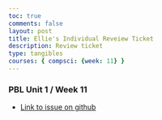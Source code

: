 ```yaml
---
toc: true
comments: false
layout: post
title: Ellie's Individual Reveiew Ticket 
description: Review ticket
type: tangibles
courses: { compsci: {week: 11} }
---
```


### PBL Unit 1 / Week 11
- [Link to issue on github](https://github.com/ellierozen/csp3-repo/issues/3)
